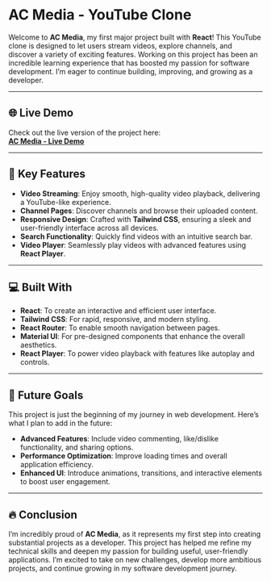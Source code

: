 # AC Media - YouTube Clone  

Welcome to **AC Media**, my first major project built with **React**! This YouTube clone is designed to let users stream videos, explore channels, and discover a variety of exciting features. Working on this project has been an incredible learning experience that has boosted my passion for software development. I’m eager to continue building, improving, and growing as a developer.  

---

## 🌐 Live Demo  

Check out the live version of the project here:  
[**AC Media - Live Demo**](https://acmedia.netlify.app)

---

## 🔑 Key Features  

- **Video Streaming**: Enjoy smooth, high-quality video playback, delivering a YouTube-like experience.  
- **Channel Pages**: Discover channels and browse their uploaded content.  
- **Responsive Design**: Crafted with **Tailwind CSS**, ensuring a sleek and user-friendly interface across all devices.  
- **Search Functionality**: Quickly find videos with an intuitive search bar.  
- **Video Player**: Seamlessly play videos with advanced features using **React Player**.  
 

---

## 💻 Built With  

- **React**: To create an interactive and efficient user interface.  
- **Tailwind CSS**: For rapid, responsive, and modern styling.  
- **React Router**: To enable smooth navigation between pages.  
- **Material UI**: For pre-designed components that enhance the overall aesthetics.  
- **React Player**: To power video playback with features like autoplay and controls.

---

## 🌱 Future Goals  

This project is just the beginning of my journey in web development. Here’s what I plan to add in the future:  

- **Advanced Features**: Include video commenting, like/dislike functionality, and sharing options.  
- **Performance Optimization**: Improve loading times and overall application efficiency.  
- **Enhanced UI**: Introduce animations, transitions, and interactive elements to boost user engagement.  

---

## 🔥 Conclusion  

I’m incredibly proud of **AC Media**, as it represents my first step into creating substantial projects as a developer. This project has helped me refine my technical skills and deepen my passion for building useful, user-friendly applications. I’m excited to take on new challenges, develop more ambitious projects, and continue growing in my software development journey.  
